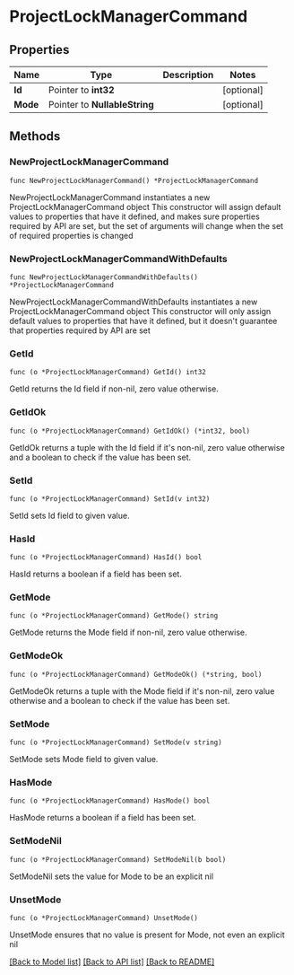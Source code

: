 # ProjectLockManagerCommand

## Properties

Name | Type | Description | Notes
------------ | ------------- | ------------- | -------------
**Id** | Pointer to **int32** |  | [optional] 
**Mode** | Pointer to **NullableString** |  | [optional] 

## Methods

### NewProjectLockManagerCommand

`func NewProjectLockManagerCommand() *ProjectLockManagerCommand`

NewProjectLockManagerCommand instantiates a new ProjectLockManagerCommand object
This constructor will assign default values to properties that have it defined,
and makes sure properties required by API are set, but the set of arguments
will change when the set of required properties is changed

### NewProjectLockManagerCommandWithDefaults

`func NewProjectLockManagerCommandWithDefaults() *ProjectLockManagerCommand`

NewProjectLockManagerCommandWithDefaults instantiates a new ProjectLockManagerCommand object
This constructor will only assign default values to properties that have it defined,
but it doesn't guarantee that properties required by API are set

### GetId

`func (o *ProjectLockManagerCommand) GetId() int32`

GetId returns the Id field if non-nil, zero value otherwise.

### GetIdOk

`func (o *ProjectLockManagerCommand) GetIdOk() (*int32, bool)`

GetIdOk returns a tuple with the Id field if it's non-nil, zero value otherwise
and a boolean to check if the value has been set.

### SetId

`func (o *ProjectLockManagerCommand) SetId(v int32)`

SetId sets Id field to given value.

### HasId

`func (o *ProjectLockManagerCommand) HasId() bool`

HasId returns a boolean if a field has been set.

### GetMode

`func (o *ProjectLockManagerCommand) GetMode() string`

GetMode returns the Mode field if non-nil, zero value otherwise.

### GetModeOk

`func (o *ProjectLockManagerCommand) GetModeOk() (*string, bool)`

GetModeOk returns a tuple with the Mode field if it's non-nil, zero value otherwise
and a boolean to check if the value has been set.

### SetMode

`func (o *ProjectLockManagerCommand) SetMode(v string)`

SetMode sets Mode field to given value.

### HasMode

`func (o *ProjectLockManagerCommand) HasMode() bool`

HasMode returns a boolean if a field has been set.

### SetModeNil

`func (o *ProjectLockManagerCommand) SetModeNil(b bool)`

 SetModeNil sets the value for Mode to be an explicit nil

### UnsetMode
`func (o *ProjectLockManagerCommand) UnsetMode()`

UnsetMode ensures that no value is present for Mode, not even an explicit nil

[[Back to Model list]](../README.md#documentation-for-models) [[Back to API list]](../README.md#documentation-for-api-endpoints) [[Back to README]](../README.md)



